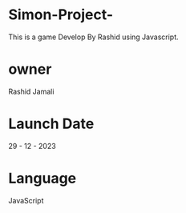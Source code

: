 # Simon-Project-
This is a game Develop By Rashid using Javascript.
# owner
Rashid Jamali 
# Launch Date 
29 - 12 - 2023
# Language 
JavaScript 